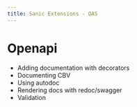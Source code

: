 ```yaml
---
title: Sanic Extensions - OAS
---
```


# Openapi

- Adding documentation with decorators
- Documenting CBV
- Using autodoc
- Rendering docs with redoc/swagger
- Validation
